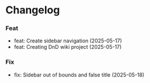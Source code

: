# Changelog

### Feat
* feat: Create sidebar navigation (2025-05-17)
* feat: Creating DnD wiki project (2025-05-17)

### Fix
* fix: Sidebar out of bounds and false title (2025-05-18)

